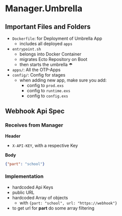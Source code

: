 # Manager.Umbrella

## Important Files and Folders

* `Dockerfile`: for Deployment of Umbrella App
  * includes all deployed `apps`
* `entrypoint.sh`
  * belongs into Docker Container
  * migrates Ecto Repository on Boot
  * then starts the umbrella ☂ 
* `apps/`: All the OTP-Apps
* `config/`: Config for stages
  * when adding new app, make sure you add:
    * config to `prod.exs`
    * config to `runtime.exs`
    * config to `config.exs`


## Webhook Api Spec

### Receives from Manager

**Header**

* `X-API-KEY`, with a respective Key

**Body**

```json
{"part": "school"}
```

### Implementation

* hardcoded Api Keys
* public URL
* hardcoded Array of objects
  * with `{part: "school", url: "https://webhook"}`
* to get url for **part** do some array filtering
